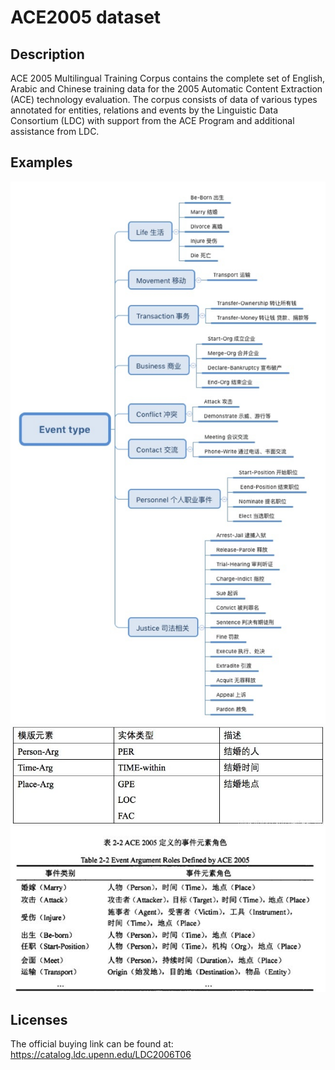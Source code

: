 # ACE2005 dataset

## Description

ACE 2005 Multilingual Training Corpus contains the complete set of English, Arabic and Chinese training data for the 2005 Automatic Content Extraction (ACE) technology evaluation. The corpus consists of data of various types annotated for entities, relations and events by the Linguistic Data Consortium (LDC) with support from the ACE Program and additional assistance from LDC.


## Examples

<center class='half'>
<img src='./Pictures/ACE2005_dataset/Figure1.jpg'>
</center>

<center class='half'>
<img src='./Pictures/ACE2005_dataset/Figure2.jpg'>
</center>

<center class='half'>
<img src='./Pictures/ACE2005_dataset/Figure3.jpg'>
</center>


## Licenses

The official buying link can be found at: https://catalog.ldc.upenn.edu/LDC2006T06








